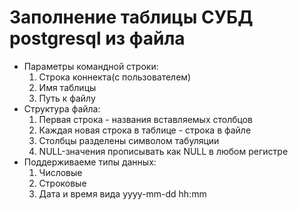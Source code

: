 # Заполнение таблицы СУБД postgresql из файла
- Параметры командной строки:
   1. Cтрока коннекта(с пользователем)
   2. Имя таблицы
   3. Путь к файлу
- Структура файла:
   1. Первая строка - названия вставляемых столбцов
   2. Каждая новая строка в таблице - строка в файле
   3. Столбцы разделены символом табуляции
   4. NULL-значения прописывать как NULL в любом регистре
- Поддерживаеме типы данных:
   1. Числовые
   2. Строковые
   3. Дата и время вида yyyy-mm-dd hh:mm